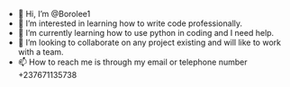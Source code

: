 - 👋 Hi, I’m @Borolee1
- 👀 I’m interested in learning how to write code professionally.
- 🌱 I’m currently learning how to use python in coding and I need help.
- 💞️ I’m looking to collaborate on any project existing and will like to work with a team.
- 📫 How to reach me is through my email or telephone number +237671135738

<!---
Borolee1/Borolee1 is a ✨ special ✨ repository because its `README.md` (this file) appears on your GitHub profile.
You can click the Preview link to take a look at your changes.
--->
